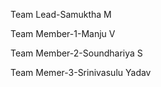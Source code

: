  Team Lead-Samuktha M
 
 Team Member-1-Manju V
 
 Team Member-2-Soundhariya S
 
 Team Memer-3-Srinivasulu Yadav
